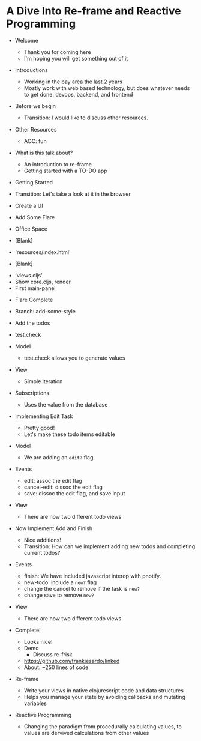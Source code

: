 # A Dive Into Re-frame and Reactive Programming

* Welcome
  - Thank you for coming here
  - I'm hoping you will get something out of it

* Introductions
  - Working in the bay area the last 2 years
  - Mostly work with web based technology, but does
    whatever needs to get done: devops, backend, and frontend

* Before we begin
  - Transition: I would like to discuss other resources.

* Other Resources
  - AOC: fun

* What is this talk about?
  - An introduction to re-frame
  - Getting started with a TO-DO app

* Getting Started
 - Transition: Let's take a look at it in the browser

* Create a UI

* Add Some Flare
 - Office Space

* [Blank]
 - 'resources/index.html'

* [Blank]
 - 'views.cljs'
 - Show core.cljs, render
 - First main-panel

* Flare Complete
 - Branch: add-some-style

* Add the todos
 - test.check

* Model
  - test.check allows you to generate values

* View
  - Simple iteration

* Subscriptions
  - Uses the value from the database

* Implementing Edit Task
  - Pretty good!
  - Let's make these todo items editable

* Model
  - We are adding an `edit?` flag

* Events
  - edit: assoc the edit flag
  - cancel-edit: dissoc the edit flag
  - save: dissoc the edit flag, and save input

* View
  - There are now two different todo views

* Now Implement Add and Finish
  - Nice additions!
  - Transition: How can we implement adding new todos and completing current todos?

* Events
  - finish: We have included javascript interop with pnotify.
  - new-todo: include a `new?` flag
  - change the cancel to remove if the task is `new?`
  - change save to remove `new?`

* View
  - There are now two different todo views

* Complete!
  - Looks nice!
  - Demo
    - Discuss re-frisk
  - https://github.com/frankiesardo/linked
  - About: ~250 lines of code

* Re-frame
  - Write your views in native clojurescript code and data structures
  - Helps you manage your state by avoiding callbacks and mutating variables

* Reactive Programming
  - Changing the paradigm from procedurally calculating values, to values are dervived calculations from other values
